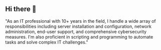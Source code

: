 ## Hi there 👋

"As an IT professional with 10+ years in the field, I handle a wide array of responsibilities including server installation and configuration, network administration, end-user support, and comprehensive cybersecurity measures. I'm also proficient in scripting and programming to automate tasks and solve complex IT challenges."

<!--
**MartinKukolos/MartinKukolos** is a ✨ _special_ ✨ repository because its `README.md` (this file) appears on your GitHub profile.

Here are some ideas to get you started:

- 🔭 I’m currently working on ...
- 🌱 I’m currently learning ...
- 👯 I’m looking to collaborate on ...
- 🤔 I’m looking for help with ...
- 💬 Ask me about ...
- 📫 How to reach me: ...
- 😄 Pronouns: ...
- ⚡ Fun fact: ...
-->
